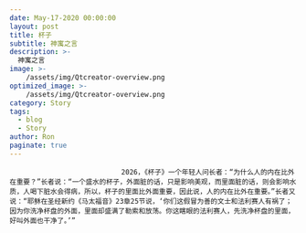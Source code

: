 ```yaml
---
date: May-17-2020 00:00:00
layout: post
title: 杯子
subtitle: 神寓之言
description: >-
  神寓之言
image: >-
    /assets/img/Qtcreator-overview.png
optimized_image: >-
    /assets/img/Qtcreator-overview.png
category: Story
tags:
  - blog
  - Story
author: Ron
paginate: true
---
```


							　　2026，《杯子》一个年轻人问长者：“为什么人的内在比外在重要？”长者说：“一个盛水的杯子，外面脏的话，只是影响美观，而里面脏的话，则会影响水质，人喝下脏水会得病，所以，杯子的里面比外面重要，因此说，人的内在比外在重要。”长者又说：“耶稣在圣经新约《马太福音》23章25节说，‘你们这假冒为善的文士和法利赛人有祸了；因为你洗净杯盘的外面，里面却盛满了勒索和放荡。你这瞎眼的法利赛人，先洗净杯盘的里面，好叫外面也干净了。’”
							
							
						